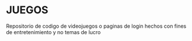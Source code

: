 # JUEGOS
Repositorio de codigo de videojuegos o paginas de login hechos con fines de entretenimiento y no temas de lucro
